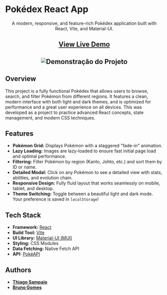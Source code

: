 # Pokédex React App

<p align="center">
  A modern, responsive, and feature-rich Pokédex application built with React, Vite, and Material-UI.
</p>

<h2 align="center">
  <strong><a href="https://pokedex-react-mui-beta.vercel.app/" target="_blank"> View Live Demo</a></strong>
<h2>

<p align="center">
  <img src="./public/pokedex-gif.gif" alt="Demonstração do Projeto" />
</p>

##  Overview

This project is a fully functional Pokédex that allows users to browse, search, and filter Pokémon from different regions. It features a clean, modern interface with both light and dark themes, and is optimized for performance and a great user experience on all devices. This was developed as a project to practice advanced React concepts, state management, and modern CSS techniques.

##  Features

- **Pokémon Grid:** Displays Pokémon with a staggered "fade-in" animation.
- **Lazy Loading:** Images are lazy-loaded to ensure fast initial page load and optimal performance.
- **Filtering:** Filter Pokémon by region (Kanto, Johto, etc.) and sort them by ID or name.
- **Detailed Modal:** Click on any Pokémon to see a detailed view with stats, abilities, and evolution chain.
- **Responsive Design:** Fully fluid layout that works seamlessly on mobile, tablet, and desktop.
- **Theme Switching:** Toggle between a beautiful light and dark mode. Your preference is saved in `localStorage`!

##  Tech Stack

- **Framework:** [React](https://reactjs.org/)
- **Build Tool:** [Vite](https://vitejs.dev/)
- **UI Library:** [Material-UI (MUI)](https://mui.com/)
- **Styling:** CSS Modules
- **Data Fetching:** Native Fetch API
- **API:** [PokéAPI](https://pokeapi.co/)

##  Authors

- **[Thiago Sampaio](https://github.com/thiagosampaiog)**
- **[Bruno Gomes](https://github.com/brunocmg)**